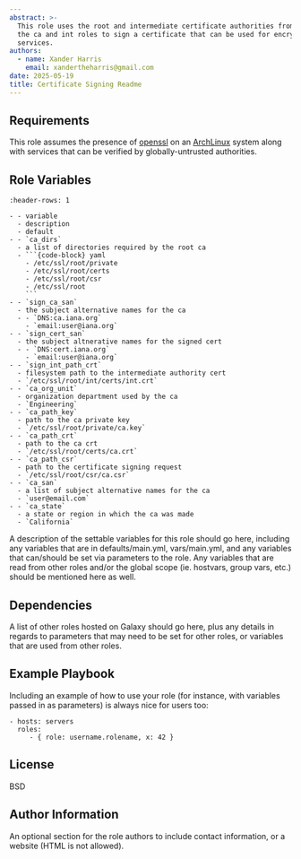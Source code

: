 ```yaml
---
abstract: >-
  This role uses the root and intermediate certificate authorities from
  the ca and int roles to sign a certificate that can be used for encrypted
  services.
authors:
  - name: Xander Harris
    email: xandertheharris@gmail.com
date: 2025-05-19
title: Certificate Signing Readme
---
```


## Requirements

This role assumes the presence of [openssl](https://openssl.org) on an
[ArchLinux](https://artchlinux.org) system along with services that can
be verified by globally-untrusted authorities.

## Role Variables

````{list-table}
:header-rows: 1

- - variable
  - description
  - default
- - `ca_dirs`
  - a list of directories required by the root ca
  - ```{code-block} yaml
    - /etc/ssl/root/private
    - /etc/ssl/root/certs
    - /etc/ssl/root/csr
    - /etc/ssl/root
    ```
- - `sign_ca_san`
  - the subject alternative names for the ca
  - - `DNS:ca.iana.org`
    - `email:user@iana.org`
- - `sign_cert_san`
  - the subject altnerative names for the signed cert
  - - `DNS:cert.iana.org`
    - `email:user@iana.org`
- - `sign_int_path_crt`
  - filesystem path to the intermediate authority cert
  - `/etc/ssl/root/int/certs/int.crt`
- - `ca_org_unit`
  - organization department used by the ca
  - `Engineering`
- - `ca_path_key`
  - path to the ca private key
  - `/etc/ssl/root/private/ca.key`
- - `ca_path_crt`
  - path to the ca crt
  - `/etc/ssl/root/certs/ca.crt`
- - `ca_path_csr`
  - path to the certificate signing request
  - `/etc/ssl/root/csr/ca.csr`
- - `ca_san`
  - a list of subject alternative names for the ca
  - `user@email.com`
- - `ca_state`
  - a state or region in which the ca was made
  - `California`
````

A description of the settable variables for this role should go here, including any variables that are in defaults/main.yml, vars/main.yml, and any variables that can/should be set via parameters to the role. Any variables that are read from other roles and/or the global scope (ie. hostvars, group vars, etc.) should be mentioned here as well.

## Dependencies

A list of other roles hosted on Galaxy should go here, plus any details in regards to parameters that may need to be set for other roles, or variables that are used from other roles.

## Example Playbook

Including an example of how to use your role (for instance, with variables passed in as parameters) is always nice for users too:

    - hosts: servers
      roles:
         - { role: username.rolename, x: 42 }

## License

BSD

## Author Information

An optional section for the role authors to include contact information, or a website (HTML is not allowed).
